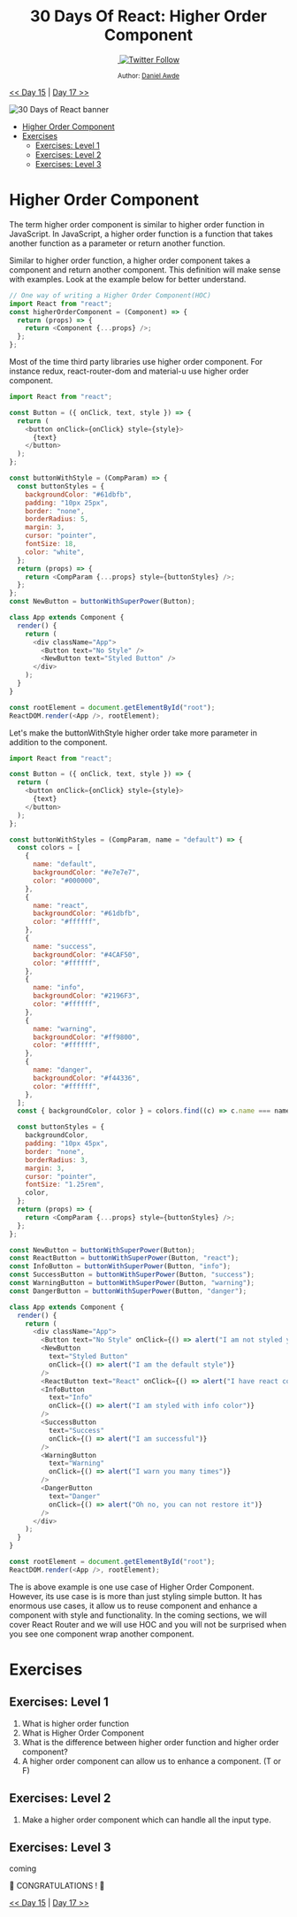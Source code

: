 <div align="center">
  <h1> 30 Days Of React: Higher Order Component</h1>
  <a class="header-badge" target="_blank" href="https://www.linkedin.com/in/DanielAwde9/">
  <img src=""badge/style--5eba00.svg?label=LinkedIn&logo=linkedin&style=social">
  </a>
  <a class="header-badge" target="_blank" href="https://twitter.com/DanielAwde9">
  <img alt="Twitter Follow" src="https://img.shields.io/twitter/follow/DanielAwde9?style=social">
  </a>

<sub>Author:
<a href="https://www.linkedin.com/in/DanielAwde9/" target="_blank">Daniel Awde</a><br>
</sub>

</div>

[<< Day 15](../15_Third_Party_Packages/15_third_party_packages.md) | [Day 17 >>](../17_React_Router/17_react_router.md)

![30 Days of React banner](../images/_16.jpg)

- [Higher Order Component](#higher-order-component)
- [Exercises](#exercises)
  - [Exercises: Level 1](#exercises-level-1)
  - [Exercises: Level 2](#exercises-level-2)
  - [Exercises: Level 3](#exercises-level-3)

# Higher Order Component

The term higher order component is similar to higher order function in JavaScript. In JavaScript, a higher order function is a function that takes another function as a parameter or return another function.

Similar to higher order function, a higher order component takes a component and return another component.
This definition will make sense with examples. Look at the example below for better understand.

```js
// One way of writing a Higher Order Component(HOC)
import React from "react";
const higherOrderComponent = (Component) => {
  return (props) => {
    return <Component {...props} />;
  };
};
```

Most of the time third party libraries use higher order component. For instance redux, react-router-dom and material-u use higher order component.

```js
import React from "react";

const Button = ({ onClick, text, style }) => {
  return (
    <button onClick={onClick} style={style}>
      {text}
    </button>
  );
};

const buttonWithStyle = (CompParam) => {
  const buttonStyles = {
    backgroundColor: "#61dbfb",
    padding: "10px 25px",
    border: "none",
    borderRadius: 5,
    margin: 3,
    cursor: "pointer",
    fontSize: 18,
    color: "white",
  };
  return (props) => {
    return <CompParam {...props} style={buttonStyles} />;
  };
};
const NewButton = buttonWithSuperPower(Button);

class App extends Component {
  render() {
    return (
      <div className="App">
        <Button text="No Style" />
        <NewButton text="Styled Button" />
      </div>
    );
  }
}

const rootElement = document.getElementById("root");
ReactDOM.render(<App />, rootElement);
```

Let's make the buttonWithStyle higher order take more parameter in addition to the component.

```js
import React from "react";

const Button = ({ onClick, text, style }) => {
  return (
    <button onClick={onClick} style={style}>
      {text}
    </button>
  );
};

const buttonWithStyles = (CompParam, name = "default") => {
  const colors = [
    {
      name: "default",
      backgroundColor: "#e7e7e7",
      color: "#000000",
    },
    {
      name: "react",
      backgroundColor: "#61dbfb",
      color: "#ffffff",
    },
    {
      name: "success",
      backgroundColor: "#4CAF50",
      color: "#ffffff",
    },
    {
      name: "info",
      backgroundColor: "#2196F3",
      color: "#ffffff",
    },
    {
      name: "warning",
      backgroundColor: "#ff9800",
      color: "#ffffff",
    },
    {
      name: "danger",
      backgroundColor: "#f44336",
      color: "#ffffff",
    },
  ];
  const { backgroundColor, color } = colors.find((c) => c.name === name);

  const buttonStyles = {
    backgroundColor,
    padding: "10px 45px",
    border: "none",
    borderRadius: 3,
    margin: 3,
    cursor: "pointer",
    fontSize: "1.25rem",
    color,
  };
  return (props) => {
    return <CompParam {...props} style={buttonStyles} />;
  };
};

const NewButton = buttonWithSuperPower(Button);
const ReactButton = buttonWithSuperPower(Button, "react");
const InfoButton = buttonWithSuperPower(Button, "info");
const SuccessButton = buttonWithSuperPower(Button, "success");
const WarningButton = buttonWithSuperPower(Button, "warning");
const DangerButton = buttonWithSuperPower(Button, "danger");

class App extends Component {
  render() {
    return (
      <div className="App">
        <Button text="No Style" onClick={() => alert("I am not styled yet")} />
        <NewButton
          text="Styled Button"
          onClick={() => alert("I am the default style")}
        />
        <ReactButton text="React" onClick={() => alert("I have react color")} />
        <InfoButton
          text="Info"
          onClick={() => alert("I am styled with info color")}
        />
        <SuccessButton
          text="Success"
          onClick={() => alert("I am successful")}
        />
        <WarningButton
          text="Warning"
          onClick={() => alert("I warn you many times")}
        />
        <DangerButton
          text="Danger"
          onClick={() => alert("Oh no, you can not restore it")}
        />
      </div>
    );
  }
}

const rootElement = document.getElementById("root");
ReactDOM.render(<App />, rootElement);
```

The is above example is one use case of Higher Order Component. However, its use case is is more than just styling simple button. It has enormous use cases, it allow us to reuse component and enhance a component with style and functionality. In the coming sections, we will cover React Router and we will use HOC and you will not be surprised when you see one component wrap another component.

# Exercises

## Exercises: Level 1

1. What is higher order function
2. What is Higher Order Component
3. What is the difference between higher order function and higher order component?
4. A higher order component can allow us to enhance a component. (T or F)

## Exercises: Level 2

1. Make a higher order component which can handle all the input type.

## Exercises: Level 3

coming

🎉 CONGRATULATIONS ! 🎉

[<< Day 15](../15_Third_Party_Packages/15_third_party_packages.md) | [Day 17 >>](../17_React_Router/17_react_router.md)
